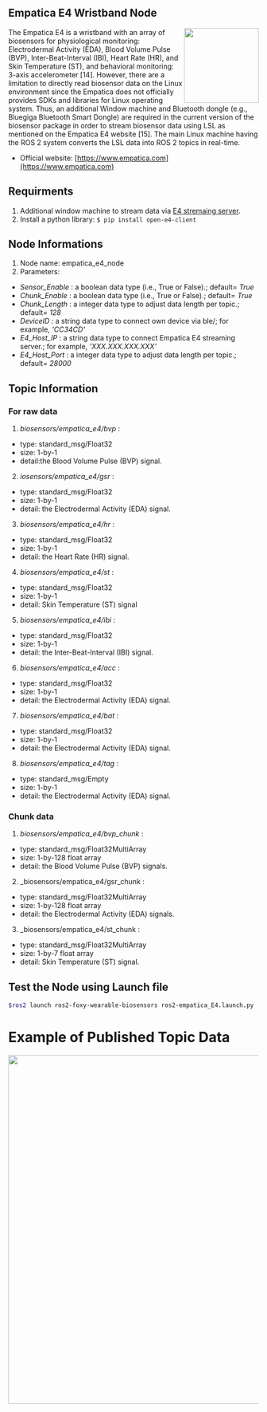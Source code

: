 ## Empatica E4 Wristband Node
<img align="right" width="150" src="https://github.com/SMARTlab-Purdue/ros2-foxy-wearable-biosensors/blob/master/media/img/empatica_e4.jpg">
The Empatica E4 is a wristband with an array of biosensors for physiological monitoring: Electrodermal Activity (EDA), Blood Volume Pulse (BVP), Inter-Beat-Interval (IBI), Heart Rate (HR), and Skin Temperature (ST), and behavioral monitoring: 3-axis accelerometer [14]. However, there are a limitation to directly read biosensor data on the Linux environment since the Empatica does not officially provides SDKs and libraries for Linux operating system. Thus, an additional Window machine and Bluetooth dongle (e.g., Bluegiga Bluetooth Smart Dongle) are required in the current version of the biosensor package in order to stream biosensor data using LSL as mentioned on the Empatica E4 website [15]. The main Linux machine having the ROS 2 system converts the LSL data into ROS 2 topics in real-time. 

* Official website: [https://www.empatica.com](https://www.empatica.com)

## Requirments
1) Additional window machine to stream data via [E4 stremaing server](https://developer.empatica.com/windows-streaming-server-usage.html).
2) Install a python library: ```$ pip install open-e4-client```


## Node Informations
1) Node name: empatica_e4_node
2) Parameters: 
  * _Sensor_Enable_ : a boolean data type (i.e., True or False).; default= _True_
  * _Chunk_Enable_ : a boolean data type (i.e., True or False).; default= _True_
  * _Chunk_Length_ : a integer data type to adjust data length per topic.; default= _128_
  * _DeviceID_ : a string data type to connect own device via ble/; for example, _'CC34CD'_
  * _E4_Host_IP_ : a string data type to connect Empatica E4 streaming server.; for example, _'XXX.XXX.XXX.XXX'_
  * _E4_Host_Port_ : a integer data type to adjust data length per topic.; default= _28000_

## Topic Information
### For raw data
1) _biosensors/empatica_e4/bvp_ : 
* type: standard_msg/Float32
* size: 1-by-1 
* detail:the Blood  Volume  Pulse (BVP) signal. 
2) _iosensors/empatica_e4/gsr_ :
* type: standard_msg/Float32
* size: 1-by-1 
* detail: the Electrodermal  Activity  (EDA) signal. 
3) _biosensors/empatica_e4/hr_ : 
* type: standard_msg/Float32
* size: 1-by-1 
* detail: the Heart Rate (HR) signal. 
4) _biosensors/empatica_e4/st_ : 
* type: standard_msg/Float32
* size: 1-by-1 
* detail: Skin Temperature (ST) signal
5) _biosensors/empatica_e4/ibi_ : 
* type: standard_msg/Float32
* size: 1-by-1 
* detail:  the Inter-Beat-Interval (IBI) signal. 
6) _biosensors/empatica_e4/acc_ : 
* type: standard_msg/Float32
* size: 1-by-1 
* detail: the Electrodermal  Activity  (EDA) signal.
7) _biosensors/empatica_e4/bat_ : 
* type: standard_msg/Float32
* size: 1-by-1 
* detail: the Electrodermal  Activity  (EDA) signal.
8) _biosensors/empatica_e4/tag_ : 
* type: standard_msg/Empty
* size: 1-by-1 
* detail: the Electrodermal  Activity  (EDA) signal. 

### Chunk data
1) _biosensors/empatica_e4/bvp_chunk_ : 
* type: standard_msg/Float32MultiArray
* size: 1-by-128 float array
* detail: the Blood  Volume  Pulse (BVP) signals.
2) _biosensors/empatica_e4/gsr_chunk :
* type: standard_msg/Float32MultiArray
* size: 1-by-128 float array
* detail: the Electrodermal  Activity  (EDA) signals.
3) _biosensors/empatica_e4/st_chunk : 
* type: standard_msg/Float32MultiArray
* size: 1-by-7 float array
* detail: Skin Temperature (ST) signal.

## Test the Node using Launch file

```bash
$ros2 launch ros2-foxy-wearable-biosensors ros2-empatica_E4.launch.py
```

# Example of Published Topic Data
<p align="center">
<img src="https://github.com/SMARTlab-Purdue/ros2-foxy-wearable-biosensors/blob/master/media/img/empatica_e4_data.jpg" width="700" >
</p>
